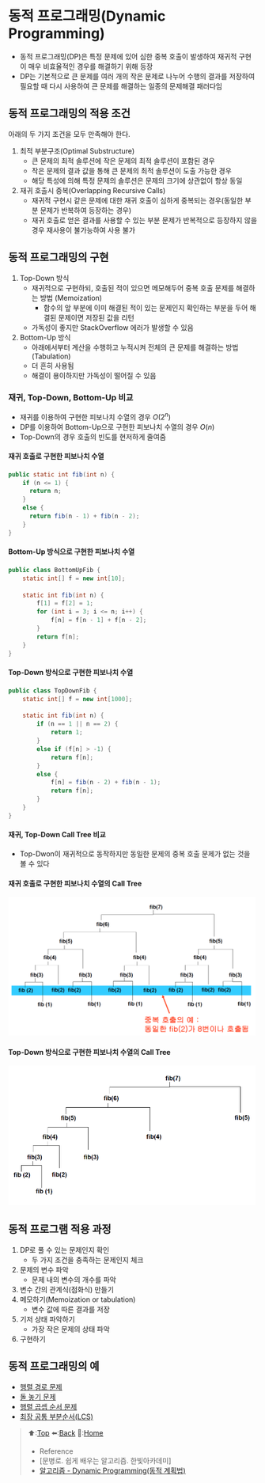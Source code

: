 # 동적 프로그래밍(Dynamic Programming)
- 동적 프로그래밍(DP)은 특정 문제에 있어 심한 중복 호출이 발생하여 재귀적 구현이 매우 비효율적인 경우를 해결하기 위해 등장
- DP는 기본적으로 큰 문제를 여러 개의 작은 문제로 나누어 수행의 결과를 저장하여 필요할 때 다시 사용하여 큰 문제를 해결하는 일종의 문제해결 패러다임

## 동적 프로그래밍의 적용 조건
아래의 두 가지 조건을 모두 만족해야 한다.
1. 최적 부분구조(Optimal Substructure)
   - 큰 문제의 최적 솔루션에 작은 문제의 최적 솔루션이 포함된 경우
   - 작은 문제의 결과 값을 통해 큰 문제의 최적 솔루션이 도출 가능한 경우
   - 해당 특성에 의해 특정 문제의 솔루션은 문제의 크기에 상관없이 항상 동일
2. 재귀 호출시 중복(Overlapping Recursive Calls)
   - 재귀적 구현시 같은 문제에 대한 재귀 호출이 심하게 중복되는 경우(동일한 부분 문제가 반복하여 등장하는 경우)
   - 재귀 호출로 얻은 결과를 사용할 수 있는 부분 문제가 반복적으로 등장하지 않을 경우 재사용이 불가능하여 사용 불가

## 동적 프로그래밍의 구현
1. Top-Down 방식
   - 재귀적으로 구현하되, 호출된 적이 있으면 메모해두어 중복 호출 문제를 해결하는 방법 (Memoization)
     - 함수의 앞 부분에 이미 해결된 적이 있는 문제인지 확인하는 부분을 두어 해결된 문제이면 저장된 값을 리턴
   - 가독성이 좋지만 StackOverflow 에러가 발생할 수 있음
2. Bottom-Up 방식
   - 아래에서부터 계산을 수행하고 누적시켜 전체의 큰 문제를 해결하는 방법 (Tabulation)
   - 더 흔히 사용됨
   - 해결이 용이하지만 가독성이 떨어질 수 있음

### 재귀, Top-Down, Bottom-Up 비교
- 재귀를 이용하여 구현한 피보나치 수열의 경우 $O(2^n)$
- DP를 이용하여 Bottom-Up으로 구현한 피보나치 수열의 경우 $O(n)$
- Top-Down의 경우 호출의 빈도를 현저하게 줄여줌
#### 재귀 호출로 구현한 피보나치 수열
``` java
public static int fib(int n) {
    if (n <= 1) {
      return n;
    }
    else {
      return fib(n - 1) + fib(n - 2);
    }
}
```
    
#### Bottom-Up 방식으로 구현한 피보나치 수열
``` java
public class BottomUpFib {
    static int[] f = new int[10];
 
    static int fib(int n) {
        f[1] = f[2] = 1;
        for (int i = 3; i <= n; i++) {
            f[n] = f[n - 1] + f[n - 2];            
        }
        return f[n];
    }
}
```

#### Top-Down 방식으로 구현한 피보나치 수열
``` java
public class TopDownFib {
    static int[] f = new int[1000];
 
    static int fib(int n) {
        if (n == 1 || n == 2) {
            return 1;
        }
        else if (f[n] > -1) {
            return f[n];
        }
        else {
            f[n] = fib(n - 2) + fib(n - 1);
            return f[n];
        } 
    } 
}
```

#### 재귀, Top-Down Call Tree 비교
- Top-Dwon이 재귀적으로 동작하지만 동일한 문제의 중복 호출 문제가 없는 것을 볼 수 있다
#### 재귀 호출로 구현한 피보나치 수열의 Call Tree
<img src="https://github.com/Minho979/CS_Study/blob/main/contents/images/RecursiveFib.png" width="500">

#### Top-Down 방식으로 구현한 피보나치 수열의 Call Tree
<img src="https://github.com/Minho979/CS_Study/blob/main/contents/images/TopDownFib.png" width="500">

## 동적 프로그램 적용 과정
1. DP로 풀 수 있는 문제인지 확인
   - 두 가지 조건을 충족하는 문제인지 체크
2. 문제의 변수 파악
   - 문제 내의 변수의 개수를 파악
3. 변수 간의 관계식(점화식) 만들기
4. 메모하기(Memoization or tabulation)
   - 변수 값에 따른 결과를 저장
5. 기저 상태 파악하기
    - 가장 작은 문제의 상태 파악
6. 구현하기

## 동적 프로그래밍의 예
- [행렬 경로 문제]()
- [돌 놓기 문제]()
- [행렬 곱셉 순서 문제]()
- [최장 공통 부분순서(LCS)]()

> ⬆️:[Top](#동적-프로그래밍Dynamic-Programming)
> ⬅️:[Back](https://github.com/Minho979/CS_Study/blob/main/README.md#%EF%B8%8F-Algorithm)
> 💁:[Home](https://github.com/Minho979/CS_Study/blob/main/README.md)
> - Reference
> - [문병로. 쉽게 배우는 알고리즘. 한빛아카데미]
> - [알고리즘 - Dynamic Programming(동적 계획법)](https://hongjw1938.tistory.com/47)
